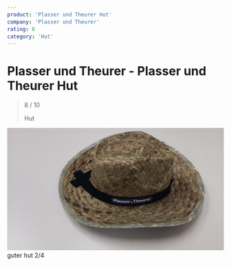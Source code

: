 ```yaml
---
product: 'Plasser und Theurer Hut'
company: 'Plasser und Theurer'
rating: 8
category: 'Hut'
---
```


# Plasser und Theurer - Plasser und Theurer Hut
>
> 8 / 10
>
> Hut

![Plasser und Theurer Hut](./assets/plasser-und-theurer-plasser-und-theurer-hut-7dfaeeaa-ead8-4895-bf88-ad852bbceef1.jpg)
guter hut 2/4
